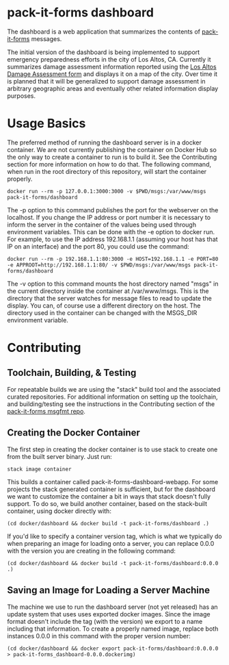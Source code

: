 pack-it-forms dashboard
=======================

The dashboard is a web application that summarizes the contents of
[pack-it-forms](https://github.com/pack-it-forms/pack-it-forms)
messages.

The initial version of the dashboard is being implemented to support
emergency preparedness efforts in the city of Los Altos, CA.
Currently it summarizes damage assessment information reported using
the
[Los Altos Damage Assessment form](https://github.com/pack-it-forms/pack-it-forms/blob/master/form-los-altos-da.html)
and displays it on a map of the city.  Over time it is planned that it
will be generalized to support damage assessment in arbitrary
geographic areas and eventually other related information display
purposes.

Usage Basics
============

The preferred method of running the dashboard server is in a docker
container.  We are not currently publishing the container on Docker Hub
so the only way to create a container to run is to build it.  See the
Contributing section for more information on how to do that.  The
following command, when run in the root directory of this repository,
will start the container properly.

    docker run --rm -p 127.0.0.1:3000:3000 -v $PWD/msgs:/var/www/msgs pack-it-forms/dashboard

The -p option to this command publishes the port for the webserver on
the localhost.  If you change the IP address or port number it is
necessary to inform the server in the container of the values being
used through environment variables.  This can be done with the -e
option to docker run.  For example, to use the IP address 192.168.1.1
(assuming your host has that IP on an interface) and the port 80, you
could use the command:

    docker run --rm -p 192.168.1.1:80:3000 -e HOST=192.168.1.1 -e PORT=80 -e APPROOT=http://192.168.1.1:80/ -v $PWD/msgs:/var/www/msgs pack-it-forms/dashboard

The -v option to this command mounts the host directory named "msgs"
in the current directory inside the container at /var/www/msgs.  This
is the directory that the server watches for message files to read to
update the display.  You can, of course use a different directory on
the host.  The directory used in the container can be changed with the
MSGS_DIR environment variable.


Contributing
============

Toolchain, Building, & Testing
------------------------------

For repeatable builds we are using the "stack" build tool and the
associated curated repositories.  For additional information on
setting up the toolchain, and building/testing see the instructions in
the Contributing section of the
[pack-it-forms msgfmt repo](https://github.com/pack-it-forms/).

Creating the Docker Container
-----------------------------

The first step in creating the docker container is to use stack to
create one from the built server binary.  Just run:

    stack image container

This builds a container called pack-it-forms-dashboard-webapp.  For
some projects the stack generated container is sufficient, but for the
dashboard we want to customize the container a bit in ways that stack
doesn't fully support.  To do so, we build another container, based on
the stack-built container, using docker directly with:

    (cd docker/dashboard && docker build -t pack-it-forms/dashboard .)

If you'd like to specify a container version tag, which is what we
typically do when preparing an image for loading onto a server, you
can replace 0.0.0 with the version you are creating in the following
command:

    (cd docker/dashboard && docker build -t pack-it-forms/dashboard:0.0.0 .)

Saving an Image for Loading a Server Machine
--------------------------------------------

The machine we use to run the dashboard server (not yet released) has
an update system that uses uses exported docker images.  Since the
image format doesn't include the tag (with the version) we export to a
name including that information.  To create a properly named image,
replace both instances 0.0.0 in this command with the proper version
number:

    (cd docker/dashboard && docker export pack-it-forms/dashboard:0.0.0.0 > pack-it-forms_dashboard-0.0.0.dockerimg)
